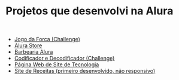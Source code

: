 # Projetos que desenvolvi na Alura 
<br>
<ul>
    <li><a href="https://forca-three.vercel.app/" target="_blank">Jogo da Forca (Challenge)</a></li>
    <li><a href="https://alura-store-rho.vercel.app/" target="_blank">Alura Store</a></li>
    <li><a href="https://barbearia-alura-365v.vercel.app/" target="_blank">Barbearia Alura</a></li>
    <li><a href="https://codificador-edecodificador.vercel.app/" target="_blank">Codificador e Decodificador (Challenge)</a></li>
    <li><a href="https://edilaine-as.github.io/html-css/site-de-tecnologia/android.html" target="_blank">Página Web de Site de Tecnologia</a></li>
    <li><a href="https://edilaine-as.github.io/html-css/site-de-receitas/index.html" target="_blank">Site de Receitas (primeiro desenvolvido, não responsivo)</a></li>
</ul>
